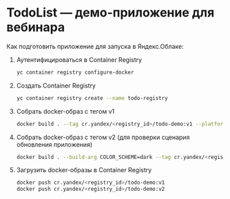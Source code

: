 # TodoList — демо-приложение для вебинара

Как подготовить приложение для запуска в Яндекс.Облаке:
1. Аутентифицироваться в Container Registry
    ```bash
    yc container registry configure-docker
    ```
1. Создать Container Registry
    ```bash
    yc container registry create --name todo-registry
    ```
1. Собрать docker-образ с тегом v1
    ```bash
    docker build . --tag cr.yandex/<registry_id>/todo-demo:v1 --platform linux/amd64
    ```
1. Собрать docker-образ с тегом v2 (для проверки сценария обновления приложения)
    ```bash
    docker build . --build-arg COLOR_SCHEME=dark --tag cr.yandex/<registry_id>/todo-demo:v2 --platform linux/amd64
    ```
1. Загрузить docker-образы в Container Registry
    ```bash
    docker push cr.yandex/<registry_id>/todo-demo:v1
    docker push cr.yandex/<registry_id>/todo-demo:v2
    ```
